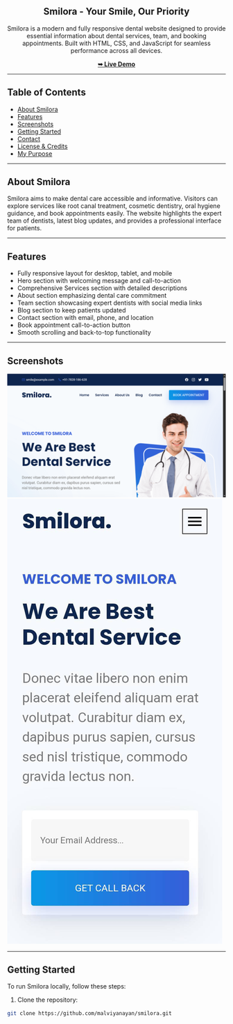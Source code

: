 <div align="center">

<br />
<br />

<h2 align="center">Smilora - Your Smile, Our Priority</h2>

Smilora is a modern and fully responsive dental website designed to provide essential information about dental services, team, and booking appointments. Built with HTML, CSS, and JavaScript for seamless performance across all devices.



<!-- Live demo link opens in new tab -->
<a href="https://smilora.netlify.app/" target="_blank" rel="noopener noreferrer"><strong>➥ Live Demo</strong></a>

</div>

---

## Table of Contents

- [About Smilora](#about-smilora)  
- [Features](#features)  
- [Screenshots](#screenshots)  
- [Getting Started](#getting-started)  
- [Contact](#contact)  
- [License & Credits](#license--credits)  
- [My Purpose](#my-purpose)

---

## About Smilora

Smilora aims to make dental care accessible and informative. Visitors can explore services like root canal treatment, cosmetic dentistry, oral hygiene guidance, and book appointments easily. The website highlights the expert team of dentists, latest blog updates, and provides a professional interface for patients.

---

## Features

- Fully responsive layout for desktop, tablet, and mobile  
- Hero section with welcoming message and call-to-action  
- Comprehensive Services section with detailed descriptions  
- About section emphasizing dental care commitment  
- Team section showcasing expert dentists with social media links  
- Blog section to keep patients updated  
- Contact section with email, phone, and location  
- Book appointment call-to-action button  
- Smooth scrolling and back-to-top functionality  

---

## Screenshots

![Smilora Desktop](./readme-images/desktop.png "Desktop View")  
![Smilora Mobile](./readme-images/mobile.jpeg "Mobile View")  

---

## Getting Started

To run Smilora locally, follow these steps:

1. Clone the repository:

```bash
git clone https://github.com/malviyanayan/smilora.git
